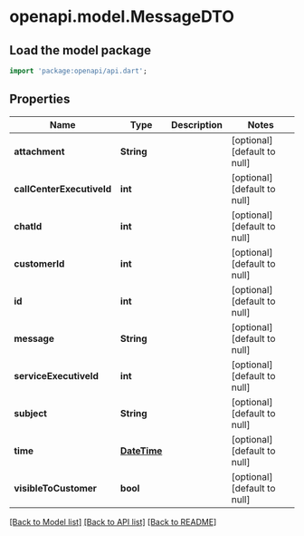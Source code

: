 # openapi.model.MessageDTO

## Load the model package
```dart
import 'package:openapi/api.dart';
```

## Properties
Name | Type | Description | Notes
------------ | ------------- | ------------- | -------------
**attachment** | **String** |  | [optional] [default to null]
**callCenterExecutiveId** | **int** |  | [optional] [default to null]
**chatId** | **int** |  | [optional] [default to null]
**customerId** | **int** |  | [optional] [default to null]
**id** | **int** |  | [optional] [default to null]
**message** | **String** |  | [optional] [default to null]
**serviceExecutiveId** | **int** |  | [optional] [default to null]
**subject** | **String** |  | [optional] [default to null]
**time** | [**DateTime**](DateTime.md) |  | [optional] [default to null]
**visibleToCustomer** | **bool** |  | [optional] [default to null]

[[Back to Model list]](../README.md#documentation-for-models) [[Back to API list]](../README.md#documentation-for-api-endpoints) [[Back to README]](../README.md)


